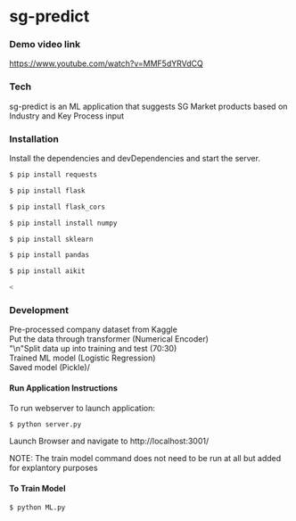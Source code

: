 # sg-predict

### Demo video link
https://www.youtube.com/watch?v=MMF5dYRVdCQ

### Tech

sg-predict is an ML application that suggests SG Market products based on Industry and Key Process input


### Installation

Install the dependencies and devDependencies and start the server.

```sh
$ pip install requests

$ pip install flask

$ pip install flask_cors

$ pip install install numpy

$ pip install sklearn

$ pip install pandas

$ pip install aikit

<
```


### Development
Pre-processed company dataset from Kaggle <br />
Put the data through transformer (Numerical Encoder) <br />
"\n"Split data up into training and test (70:30) <br />
Trained ML model (Logistic Regression)<br />
Saved model (Pickle)/

#### Run Application Instructions
To run webserver to launch application:
```sh
$ python server.py
```
Launch Browser and navigate to http://localhost:3001/

NOTE: The train model command does not need to be run at all but added for explantory purposes

#### To Train Model
```sh
$ python ML.py
```


